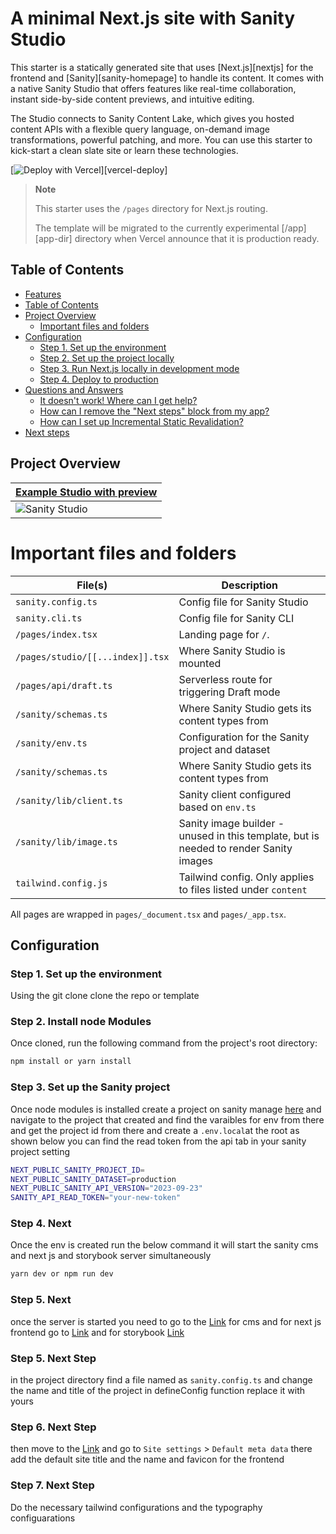 # A minimal Next.js site with Sanity Studio

This starter is a statically generated site that uses [Next.js][nextjs] for the frontend and [Sanity][sanity-homepage] to handle its content.
It comes with a native Sanity Studio that offers features like real-time collaboration, instant side-by-side content previews, and intuitive editing.

The Studio connects to Sanity Content Lake, which gives you hosted content APIs with a flexible query language, on-demand image transformations, powerful patching, and more.
You can use this starter to kick-start a clean slate site or learn these technologies.

[![Deploy with Vercel](https://vercel.com/button)][vercel-deploy]

> **Note**
>
> This starter uses the `/pages` directory for Next.js routing.
>
> The template will be migrated to the currently experimental [/app][app-dir] directory
> when Vercel announce that it is production ready.

## Table of Contents

- [Features](#features)
- [Table of Contents](#table-of-contents)
- [Project Overview](#project-overview)
  - [Important files and folders](#important-files-and-folders)
- [Configuration](#configuration)
  - [Step 1. Set up the environment](#step-1-set-up-the-environment)
  - [Step 2. Set up the project locally](#step-2-set-up-the-project-locally)
  - [Step 3. Run Next.js locally in development mode](#step-3-run-nextjs-locally-in-development-mode)
  - [Step 4. Deploy to production](#step-4-deploy-to-production)
- [Questions and Answers](#questions-and-answers)
  - [It doesn't work! Where can I get help?](#it-doesnt-work-where-can-i-get-help)
  - [How can I remove the "Next steps" block from my app?](#how-can-i-remove-the-next-steps-block-from-my-app)
  - [How can I set up Incremental Static Revalidation?](#how-can-i-set-up-incremental-static-revalidation)
- [Next steps](#next-steps)

## Project Overview

| [Example Studio with preview](https://template-nextjs-clean.sanity.build/studio)                                        |
| ----------------------------------------------------------------------------------------------------------------------- |
| ![Sanity Studio](https://user-images.githubusercontent.com/44635000/197511725-b2a2e2e5-287b-41a9-84c6-ec90d37ca480.png) |

# Important files and folders

| File(s)                          | Description                                                                           |
| -------------------------------- | ------------------------------------------------------------------------------------- |
| `sanity.config.ts`               | Config file for Sanity Studio                                                         |
| `sanity.cli.ts`                  | Config file for Sanity CLI                                                            |
| `/pages/index.tsx`               | Landing page for `/`.                                                                 |
| `/pages/studio/[[...index]].tsx` | Where Sanity Studio is mounted                                                        |
| `/pages/api/draft.ts`            | Serverless route for triggering Draft mode                                            |
| `/sanity/schemas.ts`             | Where Sanity Studio gets its content types from                                       |
| `/sanity/env.ts`                 | Configuration for the Sanity project and dataset                                      |
| `/sanity/schemas.ts`             | Where Sanity Studio gets its content types from                                       |
| `/sanity/lib/client.ts`          | Sanity client configured based on `env.ts`                                            |
| `/sanity/lib/image.ts`           | Sanity image builder - unused in this template, but is needed to render Sanity images |
| `tailwind.config.js`             | Tailwind config. Only applies to files listed under `content`                         |

All pages are wrapped in `pages/_document.tsx` and `pages/_app.tsx`.

## Configuration

### Step 1. Set up the environment

Using the git clone clone the repo or template

### Step 2. Install node Modules

Once cloned, run the following command from the project's root directory:

```bash
npm install or yarn install
```

### Step 3. Set up the Sanity project

Once node modules is installed create a project on sanity manage [here](https://www.sanity.io/manage) and navigate to the project that created and find the varaibles for env from there and get the project id from there and create a `.env.local`at the root as shown below you can find the read token from the api tab in your sanity project setting

```bash
NEXT_PUBLIC_SANITY_PROJECT_ID=
NEXT_PUBLIC_SANITY_DATASET=production
NEXT_PUBLIC_SANITY_API_VERSION="2023-09-23"
SANITY_API_READ_TOKEN="your-new-token"
```

### Step 4. Next

Once the env is created run the below command it will start the sanity cms and next js and storybook server simultaneously

```bash
yarn dev or npm run dev
```

### Step 5. Next

once the server is started you need to go to the [Link](https://localhost:3000/studio) for cms and for next js frontend go to [Link](https://localhost:3000/) and for storybook [Link](https://localhost:6006)

### Step 5. Next Step

in the project directory find a file named as `sanity.config.ts` and change the name and title of the project in defineConfig function replace it with yours

### Step 6. Next Step

then move to the [Link](https://localhost:3000/studio) and go to `Site settings` > `Default meta data` there add the default site title and the name and favicon for the frontend

### Step 7. Next Step

Do the necessary tailwind configurations and the typography configuarations

